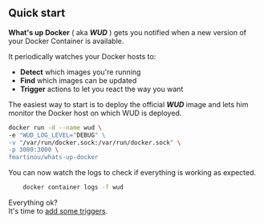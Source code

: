 ## Quick start

**What's up Docker** ( aka _**WUD**_ ) gets you notified when a new version of your Docker Container is available.  

It periodically watches your Docker hosts to:

- **Detect** which images you're running
- **Find** which images can be updated
- **Trigger** actions to let you react the way you want

The easiest way to start is to deploy the official _**WUD**_ image and lets him monitor the Docker host on which WUD is deployed.

```bash
docker run -d --name wud \
-e "WUD_LOG_LEVEL="DEBUG" \ 
-v "/var/run/docker.sock:/var/run/docker.sock" \
-p 3000:3000 \
fmartinou/whats-up-docker
```

You can now watch the logs to check if everything is working as expected.

```bash
    docker container logs -f wud
```

Everything ok?  
It's time to [add some triggers](/triggers/).
